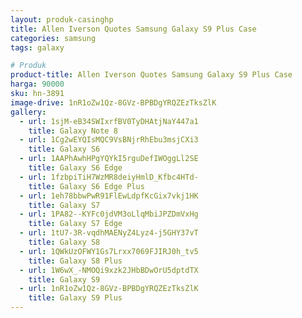 ```yaml
---
layout: produk-casinghp
title: Allen Iverson Quotes Samsung Galaxy S9 Plus Case
categories: samsung
tags: galaxy

# Produk
product-title: Allen Iverson Quotes Samsung Galaxy S9 Plus Case
harga: 90000
sku: hn-3891
image-drive: 1nR1oZw1Qz-8GVz-BPBDgYRQZEzTksZlK
gallery:
  - url: 1sjM-eB34SWIxrfBV0TyDHAtjNaY447a1
    title: Galaxy Note 8
  - url: 1Cg2wEYQIsMQC9VsBNjrRhEbu3msjCXi3
    title: Galaxy S6
  - url: 1AAPhAwhHPgYQYkI5rguDefIWOggLl2SE
    title: Galaxy S6 Edge
  - url: 1fzbpiTiH7WzMR8deiyHmlD_Kfbc4HTd-
    title: Galaxy S6 Edge Plus
  - url: 1eh78bbwPwR91FlEwLdpfKcGix7vkj1HK
    title: Galaxy S7
  - url: 1PA82--KYFc0jdVM3oLlqMbiJPZDmVxHg
    title: Galaxy S7 Edge
  - url: 1tU7-3R-vqdhMAENyZ4Lyz4-j5GHY37vT
    title: Galaxy S8
  - url: 1QWkUzOFWY1Gs7Lrxx7069FJIRJ0h_tv5
    title: Galaxy S8 Plus
  - url: 1W6wX_-NMOQi9xzk2JHbBDwOrU5dptdTX
    title: Galaxy S9
  - url: 1nR1oZw1Qz-8GVz-BPBDgYRQZEzTksZlK
    title: Galaxy S9 Plus
---
```

